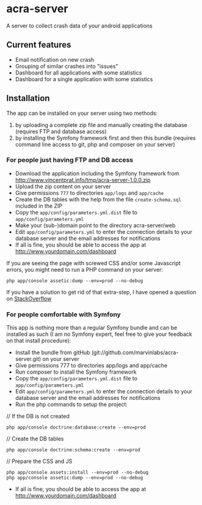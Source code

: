 acra-server
===========

A server to collect crash data of your android applications

## Current features

- Email notification on new crash
- Grouping of similar crashes into "issues"
- Dashboard for all applications with some statistics
- Dashboard for a single application with some statistics

## Installation

The app can be installed on your server using two methods: 
1. by uploading a complete zip file and manually creating the database (requires FTP and database access)
2. by installing the Symfony framework first and then this bundle (requires command line access to git, php and composer on your server)

### For people just having FTP and DB access

- Download the application including the Symfony framework from http://www.vincentprat.info/tmp/acra-server-1.0.0.zip
- Upload the zip content on your server
- Give permissions `777` to directories `app/logs` and `app/cache`
- Create the DB tables with the help from the file `create-schema.sql` included in the ZIP
- Copy the `app/config/parameters.yml.dist` file to `app/config/parameters.yml`
- Make your (sub-)domain point to the directory acra-server/web
- Edit `app/config/parameters.yml` to enter the connection details to your database server and the email addresses for notifications
- If all is fine, you should be able to access the app at http://www.yourdomain.com/dashboard

If you are seeing the page with screwed CSS and/or some Javascript errors, you might need to run a PHP command on your server:

    php app/console assetic:dump --env=prod --no-debug
    
If you have a solution to get rid of that extra-step, I have opened a question on [StackOverflow](http://stackoverflow.com/questions/16800653/creating-a-ready-to-use-symfony-2-application-zip)


### For people comfortable with Symfony 

This app is nothing more than a regular Symfony bundle and can be installed as such (I am no Symfony expert, feel free to give your feedback on that install procedure):

- Install the bundle from gitHub (git://github.com/marvinlabs/acra-server.git) on your server
- Give permissions 777 to directories app/logs and app/cache
- Run composer to install the Symfony framework
- Copy the `app/config/parameters.yml.dist` file to `app/config/parameters.yml`
- Edit `app/config/parameters.yml` to enter the connection details to your database server and the email addresses for notifications
- Run the php commands to setup the project:

// If the DB is not created

    php app/console doctrine:database:create --env=prod 
    
// Create the DB tables

    php app/console doctrine:schema:create --env=prod
    
// Prepare the CSS and JS

    php app/console assets:install --env=prod --no-debug
    php app/console assetic:dump --env=prod --no-debug

- If all is fine, you should be able to access the app at http://www.yourdomain.com/dashboard
